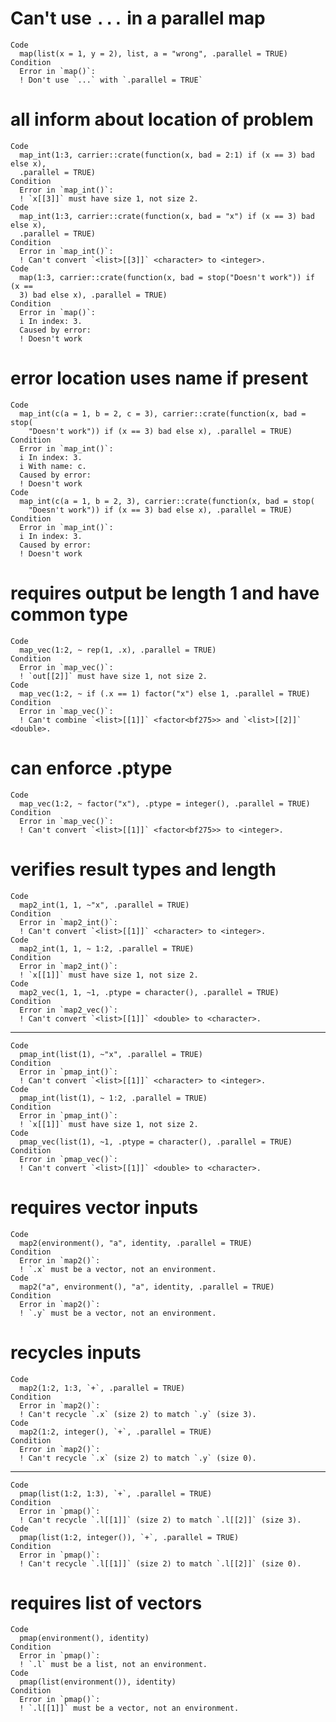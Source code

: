 # Can't use `...` in a parallel map

    Code
      map(list(x = 1, y = 2), list, a = "wrong", .parallel = TRUE)
    Condition
      Error in `map()`:
      ! Don't use `...` with `.parallel = TRUE`

# all inform about location of problem

    Code
      map_int(1:3, carrier::crate(function(x, bad = 2:1) if (x == 3) bad else x),
      .parallel = TRUE)
    Condition
      Error in `map_int()`:
      ! `x[[3]]` must have size 1, not size 2.
    Code
      map_int(1:3, carrier::crate(function(x, bad = "x") if (x == 3) bad else x),
      .parallel = TRUE)
    Condition
      Error in `map_int()`:
      ! Can't convert `<list>[[3]]` <character> to <integer>.
    Code
      map(1:3, carrier::crate(function(x, bad = stop("Doesn't work")) if (x ==
      3) bad else x), .parallel = TRUE)
    Condition
      Error in `map()`:
      i In index: 3.
      Caused by error:
      ! Doesn't work

# error location uses name if present

    Code
      map_int(c(a = 1, b = 2, c = 3), carrier::crate(function(x, bad = stop(
        "Doesn't work")) if (x == 3) bad else x), .parallel = TRUE)
    Condition
      Error in `map_int()`:
      i In index: 3.
      i With name: c.
      Caused by error:
      ! Doesn't work
    Code
      map_int(c(a = 1, b = 2, 3), carrier::crate(function(x, bad = stop(
        "Doesn't work")) if (x == 3) bad else x), .parallel = TRUE)
    Condition
      Error in `map_int()`:
      i In index: 3.
      Caused by error:
      ! Doesn't work

# requires output be length 1 and have common type

    Code
      map_vec(1:2, ~ rep(1, .x), .parallel = TRUE)
    Condition
      Error in `map_vec()`:
      ! `out[[2]]` must have size 1, not size 2.
    Code
      map_vec(1:2, ~ if (.x == 1) factor("x") else 1, .parallel = TRUE)
    Condition
      Error in `map_vec()`:
      ! Can't combine `<list>[[1]]` <factor<bf275>> and `<list>[[2]]` <double>.

# can enforce .ptype

    Code
      map_vec(1:2, ~ factor("x"), .ptype = integer(), .parallel = TRUE)
    Condition
      Error in `map_vec()`:
      ! Can't convert `<list>[[1]]` <factor<bf275>> to <integer>.

# verifies result types and length

    Code
      map2_int(1, 1, ~"x", .parallel = TRUE)
    Condition
      Error in `map2_int()`:
      ! Can't convert `<list>[[1]]` <character> to <integer>.
    Code
      map2_int(1, 1, ~ 1:2, .parallel = TRUE)
    Condition
      Error in `map2_int()`:
      ! `x[[1]]` must have size 1, not size 2.
    Code
      map2_vec(1, 1, ~1, .ptype = character(), .parallel = TRUE)
    Condition
      Error in `map2_vec()`:
      ! Can't convert `<list>[[1]]` <double> to <character>.

---

    Code
      pmap_int(list(1), ~"x", .parallel = TRUE)
    Condition
      Error in `pmap_int()`:
      ! Can't convert `<list>[[1]]` <character> to <integer>.
    Code
      pmap_int(list(1), ~ 1:2, .parallel = TRUE)
    Condition
      Error in `pmap_int()`:
      ! `x[[1]]` must have size 1, not size 2.
    Code
      pmap_vec(list(1), ~1, .ptype = character(), .parallel = TRUE)
    Condition
      Error in `pmap_vec()`:
      ! Can't convert `<list>[[1]]` <double> to <character>.

# requires vector inputs

    Code
      map2(environment(), "a", identity, .parallel = TRUE)
    Condition
      Error in `map2()`:
      ! `.x` must be a vector, not an environment.
    Code
      map2("a", environment(), "a", identity, .parallel = TRUE)
    Condition
      Error in `map2()`:
      ! `.y` must be a vector, not an environment.

# recycles inputs

    Code
      map2(1:2, 1:3, `+`, .parallel = TRUE)
    Condition
      Error in `map2()`:
      ! Can't recycle `.x` (size 2) to match `.y` (size 3).
    Code
      map2(1:2, integer(), `+`, .parallel = TRUE)
    Condition
      Error in `map2()`:
      ! Can't recycle `.x` (size 2) to match `.y` (size 0).

---

    Code
      pmap(list(1:2, 1:3), `+`, .parallel = TRUE)
    Condition
      Error in `pmap()`:
      ! Can't recycle `.l[[1]]` (size 2) to match `.l[[2]]` (size 3).
    Code
      pmap(list(1:2, integer()), `+`, .parallel = TRUE)
    Condition
      Error in `pmap()`:
      ! Can't recycle `.l[[1]]` (size 2) to match `.l[[2]]` (size 0).

# requires list of vectors

    Code
      pmap(environment(), identity)
    Condition
      Error in `pmap()`:
      ! `.l` must be a list, not an environment.
    Code
      pmap(list(environment()), identity)
    Condition
      Error in `pmap()`:
      ! `.l[[1]]` must be a vector, not an environment.

